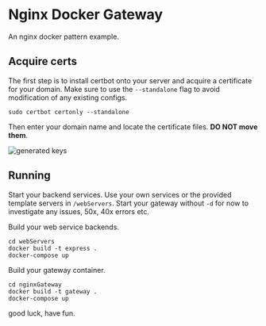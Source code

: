 # Nginx Docker Gateway

An nginx docker pattern example.

## Acquire certs

The first step is to install certbot onto your server and acquire a certificate for your domain.
Make sure to use the `--standalone` flag to avoid modification of any existing configs.

```none
sudo certbot certonly --standalone
```

Then enter your domain name and locate the certificate files. **DO NOT move them**.

![generated keys](https://i.imgur.com/ekiUqvI.png)

## Running

Start your backend services. Use your own services or the provided template servers in `/webServers`.
Start your gateway without `-d` for now to investigate any issues, 50x, 40x errors etc.

Build your web service backends.

```output
cd webServers
docker build -t express .
docker-compose up
```

Build your gateway container.

```output
cd nginxGateway
docker build -t gateway .
docker-compose up
```

good luck, have fun.
